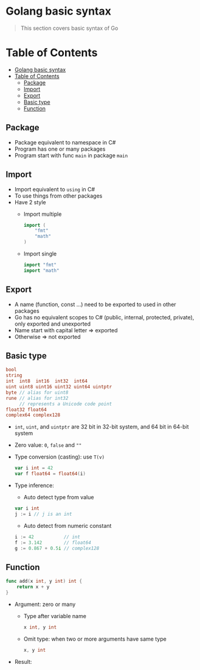 # Golang basic syntax

> This section covers basic syntax of Go

# Table of Contents
- [Golang basic syntax](#golang-basic-syntax)
- [Table of Contents](#table-of-contents)
  - [Package](#package)
  - [Import](#import)
  - [Export](#export)
  - [Basic type](#basic-type)
  - [Function](#function)

## Package

- Package equivalent to namespace in C#
- Program has one or many packages
- Program start with func `main` in package `main`

## Import

- Import equivalent to `using` in C#
- To use things from other packages
- Have 2 style
  + Import multiple
    ```go
    import (
    	"fmt"
    	"math"
    )
    ```

  + Import single
    ```go
    import "fmt"
    import "math"
    ```

## Export

- A name (function, const ...) need to be exported to used in other packages
- Go has no equivalent scopes to C# (public, internal, protected, private), only exported and unexported
- Name start with capital letter => exported
- Otherwise => not exported

## Basic type

```go
bool
string
int  int8  int16  int32  int64
uint uint8 uint16 uint32 uint64 uintptr
byte // alias for uint8
rune // alias for int32
     // represents a Unicode code point
float32 float64
complex64 complex128
```

- `int`, `uint`, and `uintptr` are 32 bit in 32-bit system, and 64 bit in 64-bit system
- Zero value: `0`, `false` and `""`
- Type conversion (casting): use `T(v)`
  ```go
  var i int = 42
  var f float64 = float64(i)
  ```
- Type inference: 
  + Auto detect type from value
  ```go
  var i int
  j := i // j is an int
  ```
  
  + Auto detect from numeric constant
  ```go
  i := 42           // int
  f := 3.142        // float64
  g := 0.867 + 0.5i // complex128
  ```

## Function

```go
func add(x int, y int) int {
	return x + y
}
```

- Argument: zero or many
  + Type after variable name
    ```go
    x int, y int
    ```

  + Omit type: when two or more arguments have same type
    ```go
    x, y int
    ```
  
- Result: 